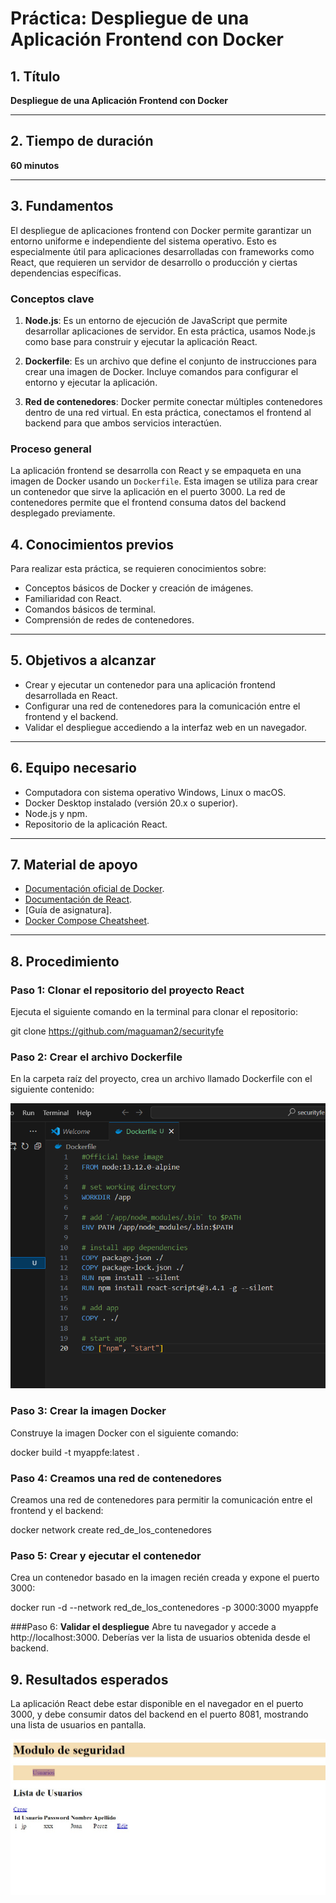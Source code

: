 # Práctica: Despliegue de una Aplicación Frontend con Docker

## 1. Título

**Despliegue de una Aplicación Frontend con Docker**

---

## 2. Tiempo de duración

**60 minutos**

---

## 3. Fundamentos

El despliegue de aplicaciones frontend con Docker permite garantizar un entorno uniforme e independiente del sistema operativo. Esto es especialmente útil para aplicaciones desarrolladas con frameworks como React, que requieren un servidor de desarrollo o producción y ciertas dependencias específicas.

### **Conceptos clave**

1. **Node.js**: Es un entorno de ejecución de JavaScript que permite desarrollar aplicaciones de servidor. En esta práctica, usamos Node.js como base para construir y ejecutar la aplicación React.

2. **Dockerfile**: Es un archivo que define el conjunto de instrucciones para crear una imagen de Docker. Incluye comandos para configurar el entorno y ejecutar la aplicación.

3. **Red de contenedores**: Docker permite conectar múltiples contenedores dentro de una red virtual. En esta práctica, conectamos el frontend al backend para que ambos servicios interactúen.

### **Proceso general**

La aplicación frontend se desarrolla con React y se empaqueta en una imagen de Docker usando un `Dockerfile`. Esta imagen se utiliza para crear un contenedor que sirve la aplicación en el puerto 3000. La red de contenedores permite que el frontend consuma datos del backend desplegado previamente.



## 4. Conocimientos previos

Para realizar esta práctica, se requieren conocimientos sobre:
- Conceptos básicos de Docker y creación de imágenes.
- Familiaridad con React.
- Comandos básicos de terminal.
- Comprensión de redes de contenedores.

---

## 5. Objetivos a alcanzar

- Crear y ejecutar un contenedor para una aplicación frontend desarrollada en React.
- Configurar una red de contenedores para la comunicación entre el frontend y el backend.
- Validar el despliegue accediendo a la interfaz web en un navegador.

---

## 6. Equipo necesario

- Computadora con sistema operativo Windows, Linux o macOS.
- Docker Desktop instalado (versión 20.x o superior).
- Node.js y npm.
- Repositorio de la aplicación React.

---

## 7. Material de apoyo

- [Documentación oficial de Docker](https://docs.docker.com/).
- [Documentación de React](https://reactjs.org/).
- [Guía de asignatura].
- [Docker Compose Cheatsheet](https://devhints.io/docker-compose).

---

## 8. Procedimiento

### **Paso 1: Clonar el repositorio del proyecto React**

Ejecuta el siguiente comando en la terminal para clonar el repositorio:

git clone https://github.com/maguaman2/securityfe


### **Paso 2: Crear el archivo Dockerfile**
En la carpeta raíz del proyecto, crea un archivo llamado Dockerfile con el siguiente contenido:

![Contenido del archivo ](img1.png)


### **Paso 3: Crear la imagen Docker**
Construye la imagen Docker con el siguiente comando:

docker build -t myappfe:latest .

### **Paso 4: Creamos una red de contenedores**
Creamos una red de contenedores para permitir la comunicación entre el frontend y el backend:

docker network create red_de_los_contenedores


### **Paso 5: Crear y ejecutar el contenedor**
Crea un contenedor basado en la imagen recién creada y expone el puerto 3000:

docker run -d --network red_de_los_contenedores -p 3000:3000 myappfe

###Paso 6: **Validar el despliegue**
Abre tu navegador y accede a http://localhost:3000. Deberías ver la lista de usuarios obtenida desde el backend.

## 9. Resultados esperados
La aplicación React debe estar disponible en el navegador en el puerto 3000, y debe consumir datos del backend en el puerto 8081, mostrando una lista de usuarios en pantalla.

![Resultado Final ](img2.jpg)



